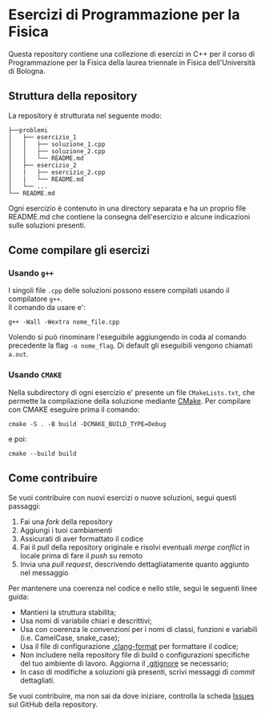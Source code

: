 # Esercizi di Programmazione per la Fisica

Questa repository contiene una collezione di esercizi in C++ per il corso di Programmazione per la Fisica della laurea triennale in Fisica dell'Università di Bologna.

## Struttura della repository

La repository è strutturata nel seguente modo:

```
├──problemi
│   ├── esercizio_1
│   │   ├── soluzione_1.cpp
│   │   ├── soluzione_2.cpp
│   │   └── README.md
│   ├── esercizio_2
│   |   ├── esercizio_2.cpp
│   |   └── README.md
│   └── ...
└── README.md
```

Ogni esercizio è contenuto in una directory separata e ha un proprio file README.md che contiene la consegna dell'esercizio e alcune indicazioni sulle soluzioni presenti.

## Come compilare gli esercizi

### Usando `g++`

I singoli file `.cpp` delle soluzioni possono essere compilati usando il compilatore `g++`.  
Il comando da usare e':

```shell
g++ -Wall -Wextra nome_file.cpp
```

Volendo si può rinominare l'eseguibile aggiungendo in coda al comando precedente la flag `-o nome_flag`. Di default gli eseguibili vengono chiamati `a.out`.

### Usando `CMAKE`

Nella subdirectory di ogni esercizio e' presente un file `CMakeLists.txt`, che permette la compilazione della soluzione mediante [CMake](https://cmake.org). Per compilare con CMAKE eseguire prima il comando:

```shell
cmake -S . -B build -DCMAKE_BUILD_TYPE=Debug
```

e poi:

```shell
cmake --build build
```

## Come contribuire

Se vuoi contribuire con nuovi esercizi o nuove soluzioni, segui questi passaggi:

1. Fai una *fork* della repository
1. Aggiungi i tuoi cambiamenti
1. Assicurati di aver formattato il codice
1. Fai il *pull* della repository originale e risolvi eventuali *merge conflict* in locale prima di fare il *push* su remoto
1. Invia una *pull request*, descrivendo dettagliatamente quanto aggiunto nel messaggio

Per mantenere una coerenza nel codice e nello stile, segui le seguenti linee guida:

- Mantieni la struttura stabilita;
- Usa nomi di variabile chiari e descrittivi;
- Usa con coerenza le convenzioni per i nomi di classi, funzioni e variabili (i.e. CamelCase, snake_case);
- Usa il file di configurazione [.clang-format](.clang-format) per formattare il codice;
- Non includere nella repository file di build o configurazioni specifiche del tuo ambiente di lavoro. Aggiorna il [.gitignore](.gitignore) se necessario;
- In caso di modifiche a soluzioni già presenti, scrivi messaggi di *commit* dettagliati.

Se vuoi contribuire, ma non sai da dove iniziare, controlla la scheda [Issues](https://github.com/Programmazione-per-la-Fisica/exercises/issues) sul GitHub della repository.

